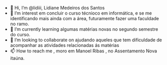 - 👋 Hi, I’m @lidiii, Lidiane Medeiros dos Santos
- 👀 I’m interest em  concluir o curso técnioco em informática, e se me identificando mais ainda  com a área, futuramente fazer uma faculdade no ramo.
- 🌱 I’m currently learning  algumas matérias novas no segundo semestre do  curso.
- 💞️ I’m looking to collaborate on ajudando aqueles que tem dificuldade de acompanhar as atividades relacionadas ás matérias   
- 📫 How to reach me , moro em Manoel Ribas , no Assentamento Nova itaúna.

<!---
lidiii/lidiii is a ✨ special ✨ repository because its `README.md` (this file) appears on your GitHub profile.
You can click the Preview link to take a look at your changes.
--->
